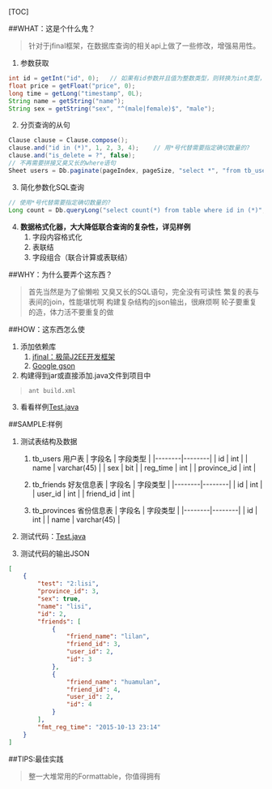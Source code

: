 

[TOC]


##WHAT：这是个什么鬼？
>针对于jfinal框架，在数据库查询的相关api上做了一些修改，增强易用性。

1. 参数获取
```java
int id = getInt("id", 0);	// 如果有id参数并且值为整数类型，则转换为int类型，否则返回默认值0
float price = getFloat("price", 0);
long time = getLong("timestamp", 0L);
String name = getString("name");
String sex = getString("sex", "^(male|female)$", "male");
```
2. 分页查询的从句
```java
Clause clause = Clause.compose();
clause.and("id in (*)", 1, 2, 3, 4);	// 用*号代替需要指定确切数量的?
clause.and("is_delete = ?", false);
// 不再需要拼接又臭又长的where语句
Sheet users = Db.paginate(pageIndex, pageSize, "select *", "from tb_users {WHERE} order by id desc", clause);
```
3. 简化参数化SQL查询
```java
// 使用*号代替需要指定确切数量的?
Long count = Db.queryLong("select count(*) from table where id in (*)", 1, 2, 3, 4);
```
4. **数据格式化器，大大降低联合查询的复杂性，详见样例**
	1. 字段内容格式化
	2. 表联结
	3. 字段组合（联合计算或表联结）


##WHY：为什么要弄个这东西？
>首先当然是为了偷懒啦
>又臭又长的SQL语句，完全没有可读性
>繁复的表与表间的join，性能堪忧啊
>构建复杂结构的json输出，很麻烦啊
>轮子要重复的造，体力活不要重复的做


##HOW：这东西怎么使
1. 添加依赖库
	1. [jfinal：极简J2EE开发框架][2]
	2. [Google gson][3]
2. 构建得到jar或直接添加.java文件到项目中
>`ant build.xml`
3. 看看样例[Test.java][1]


##SAMPLE:样例
1. 测试表结构及数据
	1. tb_users 用户表
	| 字段名 | 字段类型 |
    |--------|--------|
    |    id    |    int    |
    |	name	|	varchar(45)	|
    |	sex		|	bit		|
    |	reg_time	|	int		|
    |	province_id	|	int		|
    
	2. tb_friends 好友信息表
	| 字段名 | 字段类型 |
    |--------|--------|
    |	id	|	int	|
    |	user_id	|	int	|
    |	friend_id	|	int	|
    
	3. tb_provinces 省份信息表
	| 字段名 | 字段类型 |
    |--------|--------|
    |	id	|	int	|
    |	name	|	varchar(45)	|
    
2. 测试代码：[Test.java][1]
3. 测试代码的输出JSON
```json
[
	{
		"test": "2:lisi",
		"province_id": 3,
		"sex": true,
		"name": "lisi",
		"id": 2,
		"friends": [
			{
				"friend_name": "lilan",
				"friend_id": 3,
				"user_id": 2,
				"id": 3
			},
			{
				"friend_name": "huamulan",
				"friend_id": 4,
				"user_id": 2,
				"id": 4
			}
		],
		"fmt_reg_time": "2015-10-13 23:14"
	}
]
```

##TIPS:最佳实践
>整一大堆常用的Formattable，你值得拥有


[1]:https://github.com/glaciall/jfinal-dbx
[2]:https://www.jfinal.com/
[3]:https://github.com/google/gson